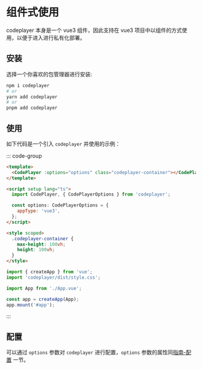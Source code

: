 # 组件式使用

codeplayer 本身是一个 vue3 组件，因此支持在 vue3 项目中以组件的方式使用，以便于进入进行私有化部署。

## 安装

选择一个你喜欢的包管理器进行安装:

```sh
npm i codeplayer
# or
yarn add codeplayer
# or
pnpm add codeplayer
```

## 使用

如下代码是一个引入 `codeplayer` 并使用的示例：

::: code-group

```html [App.vue]
<template>
  <CodePlayer :options="options" class="codeplayer-container"></CodePlayer>
</template>

<script setup lang="ts">
  import CodePlayer, { CodePlayerOptions } from 'codeplayer';

  const options: CodePlayerOptions = {
    appType: 'vue3',
  };
</script>

<style scoped>
  .codeplayer-container {
    max-height: 100vh;
    height: 100vh;
  }
</style>
```

```ts [main.ts]
import { createApp } from 'vue';
import 'codeplayer/dist/style.css';

import App from './App.vue';

const app = createApp(App);
app.mount('#app');
```

:::

## 配置

可以通过 `options` 参数对 `codeplayer` 进行配置，`options` 参数的属性同[指南-配置](/guide/config) 一节。
